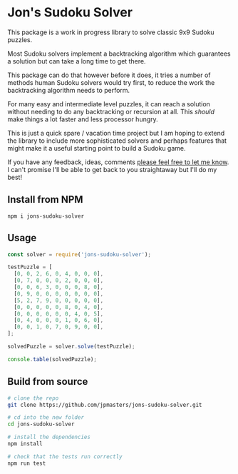 # Jon's Sudoku Solver

This package is a work in progress library to solve classic 9x9 Sudoku puzzles.

Most Sudoku solvers implement a backtracking algorithm which guarantees a solution but can take a long time to get there.

This package can do that however before it does, it tries a number of methods human Sudoku solvers would try first, to reduce the work the backtracking algorithm needs to perform.

For many easy and intermediate level puzzles, it can reach a solution without needing to do any backtracking or recursion at all. This _should_ make things a lot faster and less processor hungry.

This is just a quick spare / vacation time project but I am hoping to extend the library to include more sophisticated solvers and perhaps features that might make it a useful starting point to build a Sudoku game.

If you have any feedback, ideas, comments [please feel free to let me know](https://github.com/jpmasters/jons-sudoku-solver/discussions). I can't promise I'll be able to get back to you straightaway but I'll do my best!

## Install from NPM

```
npm i jons-sudoku-solver
```

## Usage

```javascript
const solver = require('jons-sudoku-solver');

testPuzzle = [
  [0, 0, 2, 6, 0, 4, 0, 0, 0],
  [0, 7, 0, 0, 0, 2, 0, 0, 0],
  [0, 0, 6, 3, 0, 0, 0, 8, 0],
  [0, 9, 0, 0, 0, 0, 0, 0, 0],
  [5, 2, 7, 9, 0, 0, 0, 0, 0],
  [0, 0, 0, 0, 0, 8, 0, 4, 0],
  [0, 0, 0, 0, 0, 0, 4, 0, 5],
  [0, 4, 0, 0, 0, 1, 0, 6, 0],
  [0, 0, 1, 0, 7, 0, 9, 0, 0],
];

solvedPuzzle = solver.solve(testPuzzle);

console.table(solvedPuzzle);
```

## Build from source

```bash
# clone the repo
git clone https://github.com/jpmasters/jons-sudoku-solver.git

# cd into the new folder
cd jons-sudoku-solver

# install the dependencies
npm install

# check that the tests run correctly
npm run test
```
